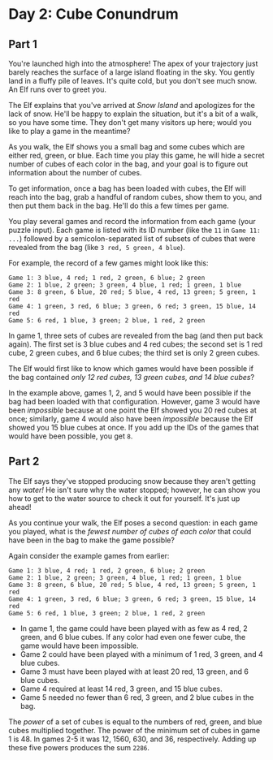 # Day 2: Cube Conundrum

## Part 1

You're launched high into the atmosphere! The apex of your trajectory just
barely reaches the surface of a large island floating in the sky. You gently
land in a fluffy pile of leaves. It's quite cold, but you don't see much snow.
An Elf runs over to greet you.

The Elf explains that you've arrived at *Snow Island* and apologizes for the
lack of snow. He'll be happy to explain the situation, but it's a bit of a
walk, so you have some time. They don't get many visitors up here; would you
like to play a game in the meantime?

As you walk, the Elf shows you a small bag and some cubes which are either red,
green, or blue. Each time you play this game, he will hide a secret number of
cubes of each color in the bag, and your goal is to figure out information
about the number of cubes.

To get information, once a bag has been loaded with cubes, the Elf will reach
into the bag, grab a handful of random cubes, show them to you, and then put
them back in the bag. He'll do this a few times per game.

You play several games and record the information from each game (your puzzle
input). Each game is listed with its ID number (like the `11` in
`Game 11: ...`) followed by a semicolon-separated list of subsets of cubes that
were revealed from the bag (like `3 red, 5 green, 4 blue`).

For example, the record of a few games might look like this:

```
Game 1: 3 blue, 4 red; 1 red, 2 green, 6 blue; 2 green
Game 2: 1 blue, 2 green; 3 green, 4 blue, 1 red; 1 green, 1 blue
Game 3: 8 green, 6 blue, 20 red; 5 blue, 4 red, 13 green; 5 green, 1 red
Game 4: 1 green, 3 red, 6 blue; 3 green, 6 red; 3 green, 15 blue, 14 red
Game 5: 6 red, 1 blue, 3 green; 2 blue, 1 red, 2 green
```

In game 1, three sets of cubes are revealed from the bag (and then put back
again). The first set is 3 blue cubes and 4 red cubes; the second set is 1 red
cube, 2 green cubes, and 6 blue cubes; the third set is only 2 green cubes.

The Elf would first like to know which games would have been possible if the
bag contained *only 12 red cubes, 13 green cubes, and 14 blue cubes*?

In the example above, games 1, 2, and 5 would have been possible if the bag had
been loaded with that configuration. However, game 3 would have been
*impossible* because at one point the Elf showed you 20 red cubes at once;
similarly, game 4 would also have been *impossible* because the Elf showed you
15 blue cubes at once. If you add up the IDs of the games that would have been
possible, you get `8`.

## Part 2

The Elf says they've stopped producing snow because they aren't getting any
*water!* He isn't sure why the water stopped; however, he can show you how to
get to the water source to check it out for yourself. It's just up ahead!

As you continue your walk, the Elf poses a second question: in each game you
played, what is the *fewest number of cubes of each color* that could have been
in the bag to make the game possible?

Again consider the example games from earlier:

```
Game 1: 3 blue, 4 red; 1 red, 2 green, 6 blue; 2 green
Game 2: 1 blue, 2 green; 3 green, 4 blue, 1 red; 1 green, 1 blue
Game 3: 8 green, 6 blue, 20 red; 5 blue, 4 red, 13 green; 5 green, 1 red
Game 4: 1 green, 3 red, 6 blue; 3 green, 6 red; 3 green, 15 blue, 14 red
Game 5: 6 red, 1 blue, 3 green; 2 blue, 1 red, 2 green
```

- In game 1, the game could have been played with as few as 4 red, 2 green, and
  6 blue cubes. If any color had even one fewer cube, the game would have been
  impossible.
- Game 2 could have been played with a minimum of 1 red, 3 green, and 4 blue
  cubes.
- Game 3 must have been played with at least 20 red, 13 green, and 6 blue
  cubes.
- Game 4 required at least 14 red, 3 green, and 15 blue cubes.
- Game 5 needed no fewer than 6 red, 3 green, and 2 blue cubes in the bag.

The *power* of a set of cubes is equal to the numbers of red, green, and blue
cubes multiplied together. The power of the minimum set of cubes in game 1 is
48. In games 2-5 it was 12, 1560, 630, and 36, respectively. Adding up these
five powers produces the sum `2286`.
